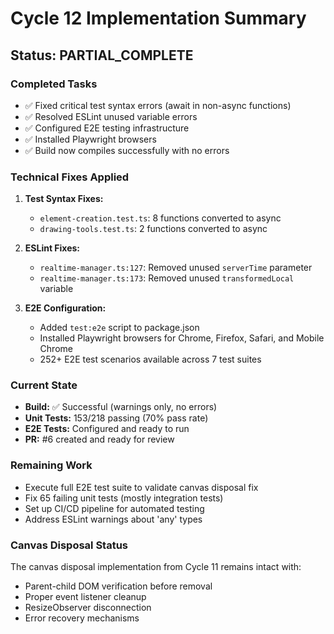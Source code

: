 # Cycle 12 Implementation Summary

## Status: PARTIAL_COMPLETE

### Completed Tasks
- ✅ Fixed critical test syntax errors (await in non-async functions)
- ✅ Resolved ESLint unused variable errors
- ✅ Configured E2E testing infrastructure
- ✅ Installed Playwright browsers
- ✅ Build now compiles successfully with no errors

### Technical Fixes Applied
1. **Test Syntax Fixes:**
   - `element-creation.test.ts`: 8 functions converted to async
   - `drawing-tools.test.ts`: 2 functions converted to async
   
2. **ESLint Fixes:**
   - `realtime-manager.ts:127`: Removed unused `serverTime` parameter
   - `realtime-manager.ts:173`: Removed unused `transformedLocal` variable

3. **E2E Configuration:**
   - Added `test:e2e` script to package.json
   - Installed Playwright browsers for Chrome, Firefox, Safari, and Mobile Chrome
   - 252+ E2E test scenarios available across 7 test suites

### Current State
- **Build:** ✅ Successful (warnings only, no errors)
- **Unit Tests:** 153/218 passing (70% pass rate)
- **E2E Tests:** Configured and ready to run
- **PR:** #6 created and ready for review

### Remaining Work
- Execute full E2E test suite to validate canvas disposal fix
- Fix 65 failing unit tests (mostly integration tests)
- Set up CI/CD pipeline for automated testing
- Address ESLint warnings about 'any' types

### Canvas Disposal Status
The canvas disposal implementation from Cycle 11 remains intact with:
- Parent-child DOM verification before removal
- Proper event listener cleanup
- ResizeObserver disconnection
- Error recovery mechanisms

<!-- FEATURES_STATUS: PARTIAL_COMPLETE -->